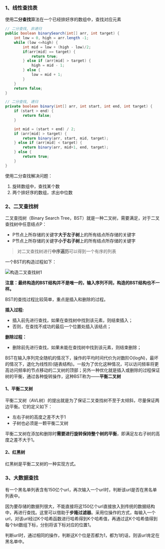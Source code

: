 ### 1、线性查找表

使用**二分查找**算法在一个已经排好序的数组中，查找对应元素

```java
// 二分查找, 非递归
public boolean binarySearch(int[] arr, int target) {
    int low = 0, high = arr.length -1;
    while (low <=high) {
        int mid = low + (high - low)/2;
        if(arr[mid] == target) {
            return true;
        } else if (arr[mid] > target) {
            high = mid - 1;
        } else {
            low = mid + 1;
        }
    }
    return false;
}

// 二分查找, 递归
private boolean binary(int[] arr, int start, int end, int target) {
    if (start > end) {
        return false;
    }

    int mid = (start + end) / 2;
    if (arr[mid] > target) {
        return binary(arr, start, mid, target);
    } else if (arr[mid] < target) {
        return binary(arr, mid+1, end, target);
    } else {
        return true;
    }
}
```



使用二分查找解决问题：

1. 旋转数组中，查找某个数
2. 两个排好序的数组，求出中位数

### 2、二叉查找树

二叉查找树（Binary Search Tree，BST）就是一种二叉树，需要满足，对于二叉查找树中任意结点P：

* P节点上所存储的关键字**大于左子树**上的所有结点所存储的关键字
* P节点上所存储的关键字**小于右子树**上的所有结点所存储的关键字

> 对二叉查找树进行**中序遍历**可以得到一个有序的列表

一个BST的构造过程如下：

![构造二叉查找树1](F:/gitbook/images/BST_Construct.png)



**注意：最终构造的BST结构并不是唯一的，输入序列不同，构造的BST结构也不一样。**

BST的查找过程比较简单，重点是插入和删除的过程。

**插入过程:**

- 插入前先进行查找，如果在查找树中找到该元素，则结束插入；
- 否则，在查找不成功的最后一个位置处插入该结点；

**删除过程：**

- 删除前先进行查找，如果未能在查找树中找到该元素，则结束删除；



BST在输入序列完全随机的情况下，操作的平均时间代价为对数阶O(logN)，最坏的情况下，退化为线性阶(链表结构)。一般为了优化这种情况，可以访问频率将更高访问频率的节点移动的二叉树的顶部；另外一种优化就是插入或删除的过程保证树的平衡，通过各种旋转操作，这种BST称为——**平衡二叉树**

#### 1、平衡二叉树

平衡二叉树（AVL树）的提出就是为了保证二叉查找树不至于太倾斜，尽量保证两边平衡。它的定义如下：

* 左右子树的高度之差不大于1
* 子树也必须是一颗平衡二叉树

平衡二叉树在添加和删除时**需要进行旋转保持整个树的平衡**，即满足左右子树的高度之差不大于1。

#### 2、红黑树

红黑树是平衡二叉树的一种实现方式。

### 3、大数据查找

有一个黑名单列表含有150亿个url，再次输入一个url时，判断该url是否在黑名单列表中。

因为要存储的数据列很大，不能直接将这150亿个url直接放入到传统的数据结构中，再进行查找。这里可以借助于**步隆过滤器**。采用位操作的方式，每输入一个url，对该url经过K个哈希函数进行哈希得到K个哈希值，再通过这K个哈希值得到每个bit数组下标，分别将该下标对应的位置1。

判断url时，通过相同的操作，判断这K个位是否都为1，都为1的话，则该url肯定在黑名单中。